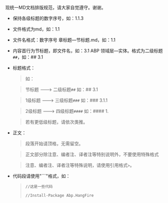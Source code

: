 现统一MD文档排版规范，请大家自觉遵守。谢谢。

* 保持各级标题的数字序号，如：1.1.3  
* 文件格式为md，如：1.1 
* 文件名格式：数字序号 章标题—节标题.md，如：1.1 
* 内容首行为节标题，即文件名，如：3.1 ABP 领域层—实体。格式为二级标题`##`，如：## 3.1  
* 标题格式：

  > 如：
  
  >节标题 ---> 二级标题`##`  如：## 3.1 
  
  >  1级标题 ---> 三级标题`###`  如：### 3.1.1  
    
  >  2级标题 ---> 四级标题`####`  如：#### 1.  
  
  > 若有更低级标题，请依次类推。
    
    
* 正文：
  > 段落开始请顶格，无需留空。
  
  > 正文部分除注意、编者注、译者注等特别说明外，不要使用特殊格式
  
  > 注意、编者注、译者注等特殊说明，请使用引用格式`>`。
  
* 代码段请使用"```"格式，如：
  > ```javasript 
  > //这是一些代码
  > ```
  > ```bash
  >//Install-Package Abp.HangFire
  >```